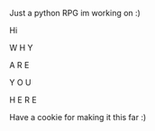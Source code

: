 Just a python RPG im working on :)





























































Hi






















































W
H
Y


A
R
E

Y
O
U

H
E
R
E












































































































































































































































































































































































































































































































































































































































































































































































































































































































































































































































































































































































































































































































































































































































































































































































































































































































































































































































































































































































































































































































































































































































































































































































































































Have a cookie for making it this far :)
